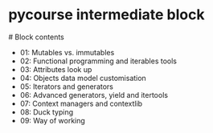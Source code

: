 pycourse intermediate block
===========================


# Block contents

* 01: Mutables vs. immutables
* 02: Functional programming and iterables tools
* 03: Attributes look up
* 04: Objects data model customisation
* 05: Iterators and generators
* 06: Advanced generators, yield and itertools
* 07: Context managers and contextlib
* 08: Duck typing
* 09: Way of working
